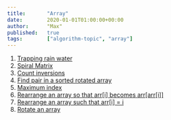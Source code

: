 ```yaml
---
title:       "Array"
date:        2020-01-01T01:00:00+00:00
author:      "Max"
published:   true
tags:        ["algorithm-topic", "array"]
---
```


1. [Trapping rain water](../../question/2020_06_10_array_trapping_rain_water)
2. [Spiral Matrix](../../question/2020_06_10_array_spiral_matrix)
3. [Count inversions](../../question/2020_06_11_array_count_inversions_in_an_array)
4. [Find pair in a sorted rotated array](../../question/2020_06_11_array_find_pair_in_a_sorted_rotated_array)
5. [Maximum index](../../question/2020_06_11_array_maximum_index)
6. [Rearrange an array so that arr[i] becomes arr[arr[i]]](../../question/2020_06_11_array_rearrange_an_array_so_that_arr[i]_becomes_arr[arr[i]])
7. [Rearrange an array such that arr[i] = i](../../question/2020_06_11_array_rearrange_an_array_such_that_arr[i]_=_i)
8. [Rotate an array](../../question/2020_06_11_array_rotate_an_array)

